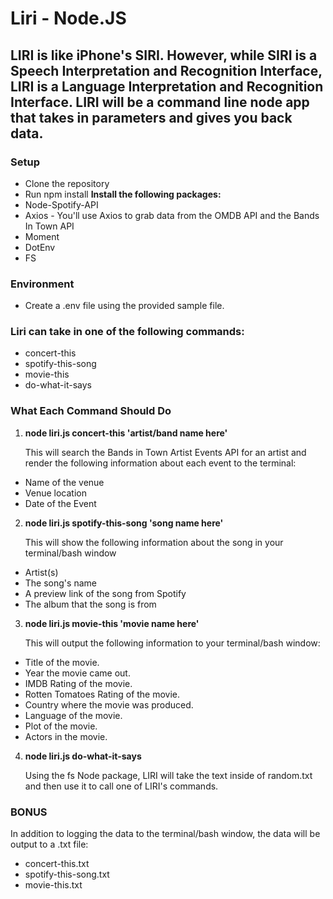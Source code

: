 # **Liri - Node.JS**

## LIRI is like iPhone's SIRI. However, while SIRI is a Speech Interpretation and Recognition Interface, LIRI is a Language Interpretation and Recognition Interface. LIRI will be a command line node app that takes in parameters and gives you back data.

### Setup

- Clone the repository
- Run npm install
  **Install the following packages:**
- Node-Spotify-API
- Axios - You'll use Axios to grab data from the OMDB API and the Bands In Town API
- Moment
- DotEnv
- FS

### Environment

- Create a .env file using the provided sample file.

### Liri can take in one of the following commands:

- concert-this
- spotify-this-song
- movie-this
- do-what-it-says

### What Each Command Should Do

1. **node liri.js concert-this 'artist/band name here'**

   This will search the Bands in Town Artist Events API for an artist and render the following information about each event to the terminal:

- Name of the venue
- Venue location
- Date of the Event

2. **node liri.js spotify-this-song 'song name here'**

   This will show the following information about the song in your terminal/bash window

- Artist(s)
- The song's name
- A preview link of the song from Spotify
- The album that the song is from

3. **node liri.js movie-this 'movie name here'**

   This will output the following information to your terminal/bash window:

- Title of the movie.
- Year the movie came out.
- IMDB Rating of the movie.
- Rotten Tomatoes Rating of the movie.
- Country where the movie was produced.
- Language of the movie.
- Plot of the movie.
- Actors in the movie.

4. **node liri.js do-what-it-says**

   Using the fs Node package, LIRI will take the text inside of random.txt and then use it to call one of LIRI's commands.

### **BONUS**

In addition to logging the data to the terminal/bash window, the data will be output to a .txt file:

- concert-this.txt
- spotify-this-song.txt
- movie-this.txt
